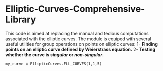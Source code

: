 # Elliptic-Curves-Comprehensive-Library
This code is aimed at replacing the manual and tedious computations associated with the elliptic curves. The module is equiped with several useful utilities for group operations on points on elliptic curves:
1- **Finding points on an elliptic curve defined by Weierstrass equation.**
2- **Testing whether the curve is *singular* or *non-singular*.**
```
my_curve = EllipticCurves.ELL_CURVES(1,1,5)
```
